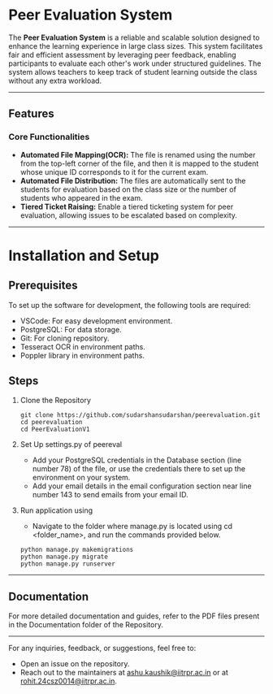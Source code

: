 # Peer Evaluation System
The **Peer Evaluation System** is a reliable and scalable solution designed to enhance the learning experience in large class sizes. This system facilitates fair and efficient assessment by leveraging peer feedback, enabling participants to evaluate each other's work under structured guidelines. The system allows teachers to keep track of student learning outside the class without any extra workload.

---

## Features
### Core Functionalities
* **Automated File Mapping(OCR):** The file is renamed using the number from the top-left corner of the file, and then it is mapped to the student whose unique ID corresponds to it for the current exam.
* **Automated File Distribution:** The files are automatically sent to the students for evaluation based on the class size or the number of students who appeared in the exam.
* **Tiered Ticket Raising:** Enable a tiered ticketing system for peer evaluation, allowing issues to be escalated based on complexity.

---

# Installation and Setup
## Prerequisites
To set up the software for development, the following tools are required:

* VSCode: For easy development environment.
* PostgreSQL: For data storage.
* Git: For cloning repository.
* Tesseract OCR in environment paths.
* Poppler library in environment paths.

## Steps
1. Clone the Repository
   ```
   git clone https://github.com/sudarshansudarshan/peerevaluation.git
   cd peerevaluation
   cd PeerEvaluationV1
   ```

2. Set Up settings.py of peereval
   * Add your PostgreSQL credentials in the Database section (line number 78) of the file, or use the credentials there to set up the environment on your system.
   * Add your email details in the email configuration section near line number 143 to send emails from your email ID.

3. Run application using
   * Navigate to the folder where manage.py is located using cd <folder_name>, and run the commands provided below.
   ```
   python manage.py makemigrations
   python manage.py migrate
   python manage.py runserver
   ```

---
## Documentation
For more detailed documentation and guides, refer to the PDF files present in the Documentation folder of the Repository.

---
For any inquiries, feedback, or suggestions, feel free to:
* Open an issue on the repository.
* Reach out to the maintainers at ashu.kaushik@iitrpr.ac.in or at rohit.24csz0014@iitrpr.ac.in.
